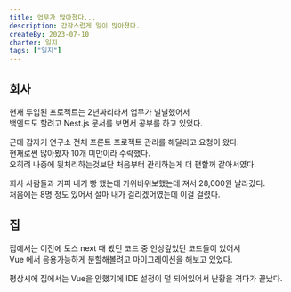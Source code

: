 ```yaml
---
title: 업무가 많아졌다...
description: 갑작스럽게 일이 많아졌다.
createBy: 2023-07-10
charter: 일지
tags: ["일지"]
---
```


## 회사

현재 투입된 프로젝트는 2년짜리라서 업무가 널널했어서  
백엔드도 할려고 Nest.js 문서를 보면서 공부를 하고 있었다.

근데 갑자기 연구소 전체 프론트 프로젝트 관리를 해달라고 요청이 왔다.  
현재로썬 많아봤자 10개 미만이라 수락했다.  
오히려 나중에 뒷처리하는것보단 처음부터 관리하는게 더 편할꺼 같아서였다.

회사 사람들과 커피 내기 빵 했는데 가위바위보했는데 져서 28,000원 날라갔다.  
처음에는 8명 정도 있어서 설마 내가 걸리겠어였는데 이걸 걸렸다.

## 집

집에서는 이전에 토스 next 때 봤던 코드 중 인상깊었던 코드들이 있어서  
Vue 에서 응용가능하게 분할해볼려고 마이그레이션을 해보고 있었다.

평상시에 집에서는 Vue을 안했기에 IDE 설정이 덜 되어있어서 난황을 겪다가 끝났다.
